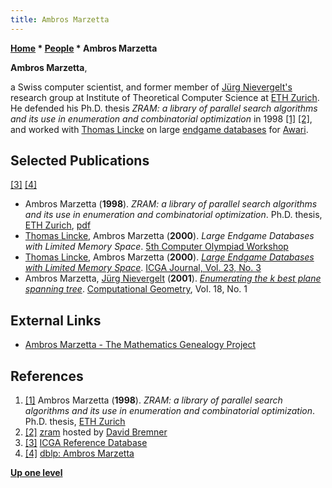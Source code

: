 ```yaml
---
title: Ambros Marzetta
---
```

**[Home](Home "Home") * [People](People "People") * Ambros Marzetta**

**Ambros Marzetta**,

a Swiss computer scientist, and former member of [Jürg Nievergelt's](J%C3%BCrg_Nievergelt "Jürg Nievergelt") research group at Institute of Theoretical Computer Science at [ETH Zurich](ETH_Zurich "ETH Zurich"). He defended his Ph.D. thesis *ZRAM: a library of parallel search algorithms and its use in enumeration and combinatorial optimization* in 1998
<a id="cite-note-1" href="#cite-ref-1">[1]</a> <a id="cite-note-2" href="#cite-ref-2">[2]</a>, and worked with [Thomas Lincke](Thomas_Lincke "Thomas Lincke") on large [endgame databases](Endgame_Tablebases "Endgame Tablebases") for [Awari](Awari "Awari").

## Selected Publications

<a id="cite-note-3" href="#cite-ref-3">[3]</a> <a id="cite-note-4" href="#cite-ref-4">[4]</a>

- Ambros Marzetta (**1998**). *ZRAM: a library of parallel search algorithms and its use in enumeration and combinatorial optimization*. Ph.D. thesis, [ETH Zurich](ETH_Zurich "ETH Zurich"), [pdf](https://www.cs.unb.ca/~bremner/software/zram/th12699.pdf)
- [Thomas Lincke](Thomas_Lincke "Thomas Lincke"), Ambros Marzetta (**2000**). *Large Endgame Databases with Limited Memory Space*. [5th Computer Olympiad Workshop](5th_Computer_Olympiad#Workshop "5th Computer Olympiad")
- [Thomas Lincke](Thomas_Lincke "Thomas Lincke"), Ambros Marzetta (**2000**). *[Large Endgame Databases with Limited Memory Space](https://content.iospress.com/articles/icga-journal/icg23302)*. [ICGA Journal, Vol. 23, No. 3](ICGA_Journal#23_3 "ICGA Journal")
- Ambros Marzetta, [Jürg Nievergelt](J%C3%BCrg_Nievergelt "Jürg Nievergelt") (**2001**). *[Enumerating the k best plane spanning tree](https://www.sciencedirect.com/science/article/pii/S0925772100000298?via%3Dihub)*. [Computational Geometry](<https://en.wikipedia.org/wiki/Computational_Geometry_(journal)>), Vol. 18, No. 1

## External Links

- [Ambros Marzetta - The Mathematics Genealogy Project](https://www.genealogy.math.ndsu.nodak.edu/id.php?id=121840)

## References

1. <a id="cite-ref-1" href="#cite-note-1">[1]</a> Ambros Marzetta (**1998**). *ZRAM: a library of parallel search algorithms and its use in enumeration and combinatorial optimization*. Ph.D. thesis, [ETH Zurich](ETH_Zurich "ETH Zurich")
1. <a id="cite-ref-2" href="#cite-note-2">[2]</a> [zram](https://www.cs.unb.ca/~bremner/software/zram/) hosted by [David Bremner](http://www.cs.unb.ca/~bremner/)
1. <a id="cite-ref-3" href="#cite-note-3">[3]</a> [ICGA Reference Database](ICGA_Journal#RefDB "ICGA Journal")
1. <a id="cite-ref-4" href="#cite-note-4">[4]</a> [dblp: Ambros Marzetta](https://dblp.uni-trier.de/pers/hd/m/Marzetta:Ambros)

**[Up one level](People "People")**


